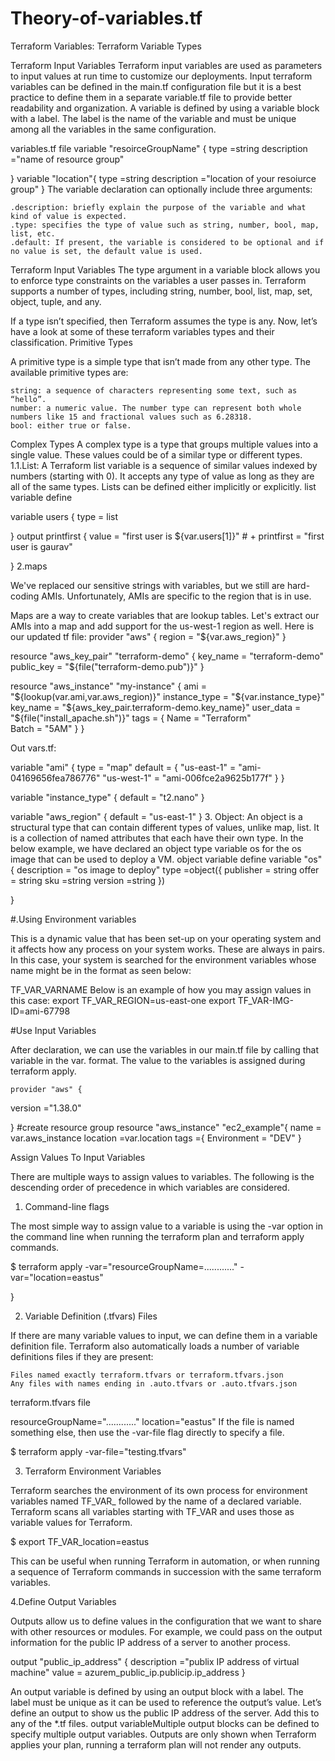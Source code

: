 # Theory-of-variables.tf
Terraform Variables: Terraform Variable Types 

Terraform Input Variables
Terraform input variables are used as parameters to input values at run time to customize our deployments. Input terraform variables can be defined in the main.tf configuration file but it is a best practice to define them in a separate variable.tf file to provide better readability and organization.
A variable is defined by using a variable block with a label. The label is the name of the variable and must be unique among all the variables in the same configuration.

variables.tf file
variable "resoirceGroupName" {
  type =string
  description ="name of resource group"
  
}
variable "location"{
  type =string
  description ="location of your resoiurce group"
}
The variable declaration can optionally include three arguments:

    .description: briefly explain the purpose of the variable and what kind of value is expected.
    .type: specifies the type of value such as string, number, bool, map, list, etc.
    .default: If present, the variable is considered to be optional and if no value is set, the default value is used.
  Terraform Input Variables
The type argument in a variable block allows you to enforce type constraints on the variables a user passes in. Terraform supports a number of types, including string, number, bool, list, map, set, object, tuple, and any.

If a type isn’t specified, then Terraform assumes the type is any. Now, let’s have a look at some of these terraform variables types and their classification.
Primitive Types

A primitive type is a simple type that isn’t made from any other type. The available primitive types are:

    string: a sequence of characters representing some text, such as “hello”.
    number: a numeric value. The number type can represent both whole numbers like 15 and fractional values such as 6.28318.
    bool: either true or false.
    
Complex Types
A complex type is a type that groups multiple values into a single value. These values could be of a similar type or different types.
1.1.List: A Terraform list variable is a sequence of similar values indexed by numbers (starting with 0). It accepts any type of value as long as they are all of the same types. Lists can be defined either implicitly or explicitly.
list variable define
  
variable users {
    type = list
  
}
output printfirst {
    value = "first user is ${var.users[1]}"  #   + printfirst = "first user is gaurav"

}
2.maps

We've replaced our sensitive strings with variables, but we still are hard-coding AMIs. Unfortunately, AMIs are specific to the region that is in use.

Maps are a way to create variables that are lookup tables. Let's extract our AMIs into a map and add support for the us-west-1 region as well. Here is our updated tf file:
  provider "aws" {
	region = "${var.aws_region}"
}

resource "aws_key_pair" "terraform-demo" {
  key_name   = "terraform-demo"
  public_key = "${file("terraform-demo.pub")}"
}

resource "aws_instance" "my-instance" {
	ami = "${lookup(var.ami,var.aws_region)}"
	instance_type = "${var.instance_type}"
	key_name = "${aws_key_pair.terraform-demo.key_name}"
	user_data = "${file("install_apache.sh")}"
	tags = {
		Name = "Terraform"	
		Batch = "5AM"
	}
}
  
  
  
Out vars.tf:

variable "ami" {
  type    = "map"
  default = {
    "us-east-1" = "ami-04169656fea786776"
    "us-west-1" = "ami-006fce2a9625b177f"
  }
}

variable "instance_type" {
	default = "t2.nano"
}

variable "aws_region" {
	default = "us-east-1"
}
3.    Object: An object is a structural type that can contain different types of values, unlike map, list. It is a collection of named attributes that each have their own type.
    In the below example, we have declared an object type variable os for the os image that can be used to deploy a VM.
    object variable define
   variable "os" {
  description = "os image to deploy"
  type =object({
    publisher = string
    offer = string 
    sku =string
    version =string 
  })
  
}
      
      
#.Using Environment variables

This is a dynamic value that has been set-up on your operating system and it affects how any process on your system works. These are always in pairs. In this case, your system is searched for the environment variables whose name might be in the format as seen below:

 TF_VAR_VARNAME
Below is an example of how you may assign values in this case:
  export TF_VAR_REGION=us-east-one
  export TF_VAR-IMG-ID=ami-67798

#Use Input Variables

After declaration, we can use the variables in our main.tf file by calling that variable in the var.<name> format. The value to the variables is assigned during terraform apply.

    provider "aws" {
  version ="1.38.0"
  
}
#create resource group 
resource "aws_instance" "ec2_example"{
 name = var.aws_instance
 location =var.location
 tags ={
  Environment = "DEV"
 }
  
  
Assign Values To Input Variables

There are multiple ways to assign values to variables. The following is the descending order of precedence in which variables are considered.
1. Command-line flags

The most simple way to assign value to a variable is using the -var option in the command line when running the terraform plan and terraform apply commands.

$ terraform apply -var="resourceGroupName=............" -var="location=eastus"
  

}

 2. Variable Definition (.tfvars) Files

If there are many variable values to input, we can define them in a variable definition file. Terraform also automatically loads a number of variable definitions files if they are present:

    Files named exactly terraform.tfvars or terraform.tfvars.json
    Any files with names ending in .auto.tfvars or .auto.tfvars.json

terraform.tfvars file
  
  resourceGroupName="............" 
  location="eastus"
 If the file is named something else, then use the -var-file flag directly to specify a file.

$ terraform apply -var-file="testing.tfvars"
   
 3. Terraform Environment Variables

Terraform searches the environment of its own process for environment variables named TF_VAR_<var-name> followed by the name of a declared variable. Terraform scans all variables starting with TF_VAR and uses those as variable values for Terraform.

$ export TF_VAR_location=eastus

This can be useful when running Terraform in automation, or when running a sequence of Terraform commands in succession with the same terraform variables.
    
4.Define Output Variables

Outputs allow us to define values in the configuration that we want to share with other resources or modules. For example, we could pass on the output information for the public IP address of a server to another process.

    
  output "public_ip_address" {
  description ="publix IP address of virtual machine"
  value = azurem_public_ip.publicip.ip_address 
}
  
An output variable is defined by using an output block with a label. The label must be unique as it can be used to reference the output’s value. Let’s define an output to show us the public IP address of the server. Add this to any of the *.tf files.
output variableMultiple output blocks can be defined to specify multiple output variables. Outputs are only shown when Terraform applies your plan, running a terraform plan will not render any outputs.
